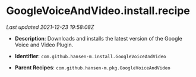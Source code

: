 # GoogleVoiceAndVideo.install.recipe

_Last updated 2021-12-23 19:58:08Z_

- **Description**: Downloads and installs the latest version of the Google Voice and Video Plugin.

- **Identifier**: `com.github.hansen-m.install.GoogleVoiceAndVideo`

- **Parent Recipes**: `com.github.hansen-m.pkg.GoogleVoiceAndVideo`